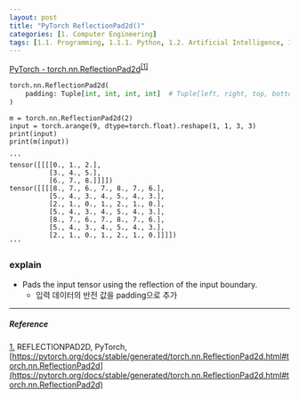 ```yaml
---
layout: post
title: "PyTorch ReflectionPad2d()"
categories: [1. Computer Engineering]
tags: [1.1. Programming, 1.1.1. Python, 1.2. Artificial Intelligence, 1.2.2. Deep Learning, a.a. Pytorch]
---
```


[PyTorch - torch.nn.ReflectionPad2d](https://pytorch.org/docs/stable/generated/torch.nn.ReflectionPad2d.html#torch.nn.ReflectionPad2d)<sup><a href="#footnote_1_1" name="footnote_1_2">[1]</a></sup>

```python
torch.nn.ReflectionPad2d(
    padding: Tuple[int, int, int, int]  # Tuple[left, right, top, bottom]
)
```

```Example
m = torch.nn.ReflectionPad2d(2)
input = torch.arange(9, dtype=torch.float).reshape(1, 1, 3, 3)
print(input)
print(m(input))

'''
tensor([[[[0., 1., 2.],
          [3., 4., 5.],
          [6., 7., 8.]]]])
tensor([[[[8., 7., 6., 7., 8., 7., 6.],
          [5., 4., 3., 4., 5., 4., 3.],
          [2., 1., 0., 1., 2., 1., 0.],
          [5., 4., 3., 4., 5., 4., 3.],
          [8., 7., 6., 7., 8., 7., 6.],
          [5., 4., 3., 4., 5., 4., 3.],
          [2., 1., 0., 1., 2., 1., 0.]]]])
'''
```

### explain

* Pads the input tensor using the reflection of the input boundary.
    * 입력 데이터의 반전 값을 padding으로 추가

---

##### Reference

<a href="#footnote_1_2" name="footnote_1_1">1.</a> REFLECTIONPAD2D, PyTorch, [https://pytorch.org/docs/stable/generated/torch.nn.ReflectionPad2d.html#torch.nn.ReflectionPad2d](https://pytorch.org/docs/stable/generated/torch.nn.ReflectionPad2d.html#torch.nn.ReflectionPad2d)